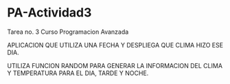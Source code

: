 # PA-Actividad3
Tarea no. 3 Curso Programacion Avanzada

APLICACION QUE UTILIZA UNA FECHA Y DESPLIEGA QUE CLIMA HIZO ESE DIA. 

UTILIZA FUNCION RANDOM PARA GENERAR LA INFORMACION DEL CLIMA Y TEMPERATURA PARA EL DIA, TARDE Y NOCHE. 
